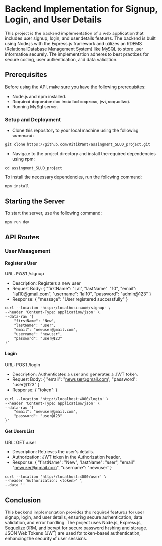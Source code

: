 # Backend Implementation for Signup, Login, and User Details
This project is the backend implementation of a web application that includes user signup, login, and user details features. The backend is built using Node.js with the Express.js framework and utilizes an RDBMS (Relational Database Management System) like MySQL to store user information securely. The implementation adheres to best practices for secure coding, user authentication, and data validation.

## Prerequisites
Before using the API, make sure you have the following prerequisites:

* Node.js and npm installed.
* Required dependencies installed (express, jwt, sequelize).
* Running MySql server.

### Setup and Deployment

* Clone this repository to your local machine using the following command:
```shell
git clone https://github.com/RitikPant/assingment_SLUD_project.git
```

* Navigate to the project directory and install the required dependencies using npm:
```shell
cd assingment_SLUD_project
```
To install the necessary dependencies, run the following command:
```shell
npm install
```

## Starting the Server
To start the server, use the following command:

```shell
npm run dev
```

## API Routes
### User Management
#### Register a User
URL: POST /signup
- Description: Registers a new user.
- Request Body: {
    "firstName": "Lal",
    "lastName": "10",
    "email": "lal10@gmail.com",
    "username": "lal10",
    "password": "admin@123"
}
- Response: {
    "message": "User registered successfully"
}
```shell
curl --location 'http://localhost:4000/signup' \
--header 'Content-Type: application/json' \
--data-raw '{
    "firstName": "New",
    "lastName": "user",
    "email": "newuser@gmail.com",
    "username": "newuser",
    "password": "user@123"
}'
```
#### Login
URL: POST /login
- Description: Authenticates a user and generates a JWT token.
- Request Body: {
    "email": "newuser@gmail.com",
    "password": "user@123"
}
- Response: {
    "token": <JWT token>
}
```shell
curl --location 'http://localhost:4000/login' \
--header 'Content-Type: application/json' \
--data-raw '{
    "email": "newuser@gmail.com",
    "password": "user@123"
}'
```
#### Get Users List
URL: GET /user
- Description: Retrieves the user's details.
- Authorization: JWT token in the Authorization header.
- Response: {
    "firstName": "New",
    "lastName": "user",
    "email": "newuser@gmail.com",
    "username": "newuser"
}
```shell
curl --location 'http://localhost:4000/user' \
--header 'Authorization: <token>' \
--data ''
```

## Conclusion
This backend implementation provides the required features for user signup, login, and user details, ensuring secure authentication, data validation, and error handling. The project uses Node.js, Express.js, Sequelize ORM, and bcrypt for secure password hashing and storage. JSON Web Tokens (JWT) are used for token-based authentication, enhancing the security of user sessions.